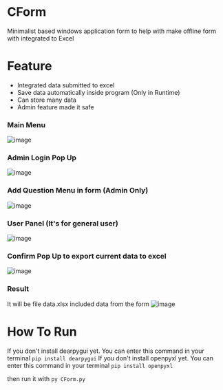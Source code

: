 # CForm
Minimalist based windows application form to help with make offline form with integrated to Excel

# Feature
- Integrated data submitted to excel
- Save data automatically inside program (Only in Runtime)
- Can store many data
- Admin feature made it safe

### Main Menu
![image](https://user-images.githubusercontent.com/88366703/194493436-56b49312-837a-487b-b11b-0eee4f01579e.png)
### Admin Login Pop Up
![image](https://user-images.githubusercontent.com/88366703/194493628-0479895c-5f36-477f-a088-c68711c049b4.png)
### Add Question Menu in form (Admin Only)
![image](https://user-images.githubusercontent.com/88366703/194493801-dea45f4f-3424-437b-b2a0-982dd47ffcf0.png)
### User Panel (It's for general user)
![image](https://user-images.githubusercontent.com/88366703/194494279-8e46d72f-27ac-43bb-952b-0a32ecfcea2b.png)
### Confirm Pop Up to export current data to excel
![image](https://user-images.githubusercontent.com/88366703/194494546-b7a7b667-33f4-46a3-89c2-8a0949d7a00e.png)
### Result
It will be file data.xlsx included data from the form
![image](https://user-images.githubusercontent.com/88366703/194501064-c9b2b85c-79af-4d4c-a807-9b35511c978e.png)


# How To Run
If you don't install dearpygui yet. You can enter this command in your terminal
`pip install dearpygui`
If you don't install openpyxl yet. You can enter this command in your terminal
`pip install openpyxl`

then run it with
`py CForm.py`

